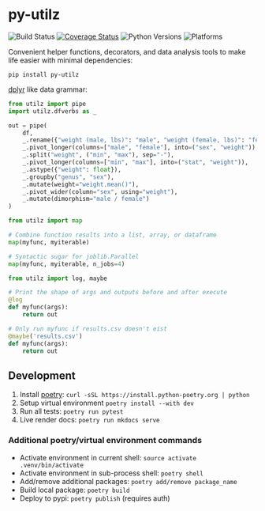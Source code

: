 # py-utilz

![Build Status](https://github.com/ejolly/py-utilz/workflows/Utilz/badge.svg)
[![Coverage Status](https://coveralls.io/repos/github/ejolly/utilz/badge.svg?branch=master)](https://coveralls.io/github/ejolly/utilz?branch=master)
![Python Versions](https://img.shields.io/badge/python-3.7%20%7C%203.8%20%7C%203.9-blue)
![Platforms](https://img.shields.io/badge/platform-linux%20%7C%20osx%20%7C%20win-blue)

Convenient helper functions, decorators, and data analysis tools to make life easier with minimal dependencies:

`pip install py-utilz`

[dplyr](https://dplyr.tidyverse.org/) like data grammar:

```python
from utilz import pipe
import utilz.dfverbs as _

out = pipe(
    df,
    _.rename({"weight (male, lbs)": "male", "weight (female, lbs)": "female"}),
    _.pivot_longer(columns=["male", "female"], into=("sex", "weight")),
    _.split("weight", ("min", "max"), sep="-"),
    _.pivot_longer(columns=["min", "max"], into=("stat", "weight")),
    _.astype({"weight": float}),
    _.groupby("genus", "sex"),
    _.mutate(weight="weight.mean()"),
    _.pivot_wider(column="sex", using="weight"),
    _.mutate(dimorphism="male / female")
)
```

```python
from utilz import map

# Combine function results into a list, array, or dataframe
map(myfunc, myiterable)

# Syntactic sugar for joblib.Parallel
map(myfunc, myiterable, n_jobs=4)
```

```python
from utilz import log, maybe

# Print the shape of args and outputs before and after execute
@log
def myfunc(args):
    return out

# Only run myfunc if results.csv doesn't eist
@maybe('results.csv')
def myfunc(args):
    return out
```

## Development

1. Install [poetry](https://python-poetry.org/): `curl -sSL https://install.python-poetry.org | python`
2. Setup virtual environment `poetry install --with dev`
3. Run all tests: `poetry run pytest`
4. Live render docs: `poetry run mkdocs serve`

### Additional poetry/virtual environment commands

- Activate environment in current shell: `source activate .venv/bin/activate`
- Activate environment in sub-process shell: `poetry shell`
- Add/remove additional packages: `poetry add/remove package_name`
- Build local package: `poetry build`
- Deploy to pypi: `poetry publish` (requires auth)
